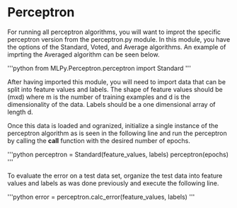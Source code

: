 # Perceptron

For running all perceptron algorithms, you will want to improt the specific
perceptron version from the perceptron.py module. In this module, you have the
options of the Standard, Voted, and Average algorithms. An example of imprting
the Averaged algorithm can be seen below. 

'''python
from MLPy.Perceptron.perceptron import Standard
'''

After having imported this module, you will need to import data that can be
split into feature values and labels. The shape of feature values should be
(mxd) where m is the number of training examples and d is the dimensionality of
the data. Labels should be a one dimensional array of length d.

Once this data is loaded and ogranized, initialize a single instance of the
perceptron algorithm as is seen in the following line and run the perceptron by
calling the __call__ function with the desired number of epochs. 

'''python
perceptron = Standard(feature_values, labels)
perceptron(epochs)
'''

To evaluate the error on a test data set, organize the test data into feature
values and labels as was done previously and execute the following line.

'''python
error = perceptron.calc_error(feature_values, labels)
'''
